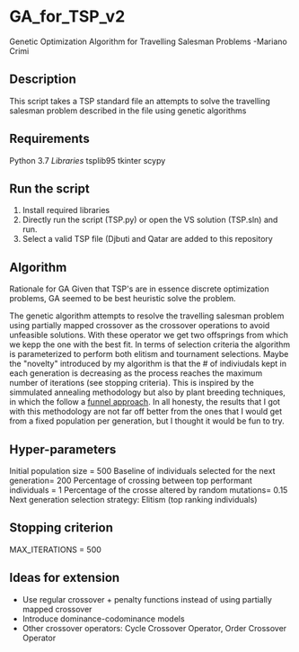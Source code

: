 # GA_for_TSP_v2
Genetic Optimization Algorithm for Travelling Salesman Problems
-Mariano Crimi

## Description
This script takes a TSP standard file an attempts to solve the travelling salesman problem described in the file using genetic algorithms

## Requirements
Python 3.7
*Libraries*
tsplib95
tkinter
scypy

## Run the script
1) Install required libraries
2) Directly run the script (TSP.py) or open the VS solution (TSP.sln) and run.
3) Select a valid TSP file (Djbuti and Qatar are added to this repository

## Algorithm
Rationale for GA
Given that TSP's are in essence discrete optimization problems, GA seemed to be best heuristic solve the problem.  

The genetic algorithm attempts to resolve the travelling salesman problem using partially mapped crossover as the crossover operations to avoid unfeasible solutions. With these operator we get two offsprings from which we kepp the one with the best fit. In terms of selection criteria the algorithm is parameterized to perform both elitism and tournament selections. 
Maybe the "novelty" introduced by my algorithm is that the # of indiviudals kept in each generation is decreasing as the process reaches the maximum number of iterations (see stopping criteria). This is inspired by the simmulated annealing methodology but also by plant breeding techniques, in which the follow a [funnel approach](https://d3i71xaburhd42.cloudfront.net/f0a70c982c85c708da2aac29579deb557db549e3/2-FigureI-1.png). 
In all honesty, the results that I got with this methodology are not far off better from the ones that I would get from a fixed population per generation, but I thought it would be fun to try.


## Hyper-parameters
Initial population size = 500
Baseline of individuals selected for the next generation=  200
Percentage of crossing between top performant individuals = 1
Percentage of the crosse altered by random mutations= 0.15
Next generation selection strategy: Elitism (top ranking individuals)

## Stopping criterion
MAX_ITERATIONS = 500


## Ideas for extension
- Use regular crossover + penalty functions instead of using partially mapped crossover
- Introduce dominance-codominance models
- Other crossover operators: Cycle Crossover Operator, Order Crossover Operator



